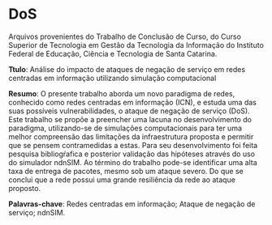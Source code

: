 # DoS

Arquivos provenientes do Trabalho de Conclusão de Curso, do Curso Superior de Tecnologia em Gestão da Tecnologia da Informação do Instituto Federal de Educação, Ciência e Tecnologia de Santa Catarina.

**Ttulo**: Análise do impacto de ataques de negação de serviço em redes centradas em informação utilizando simulação computacional

**Resumo**: O presente trabalho aborda um novo paradigma de redes, conhecido como redes centradas em informação (ICN), e estuda uma das suas possíveis vulnerabilidades, o ataque de negação de serviço (DoS). Este trabalho se propõe a preencher uma lacuna no desenvolvimento do paradigma, utilizando-se de simulações computacionais para ter uma melhor compreensão das limitações da infraestrutura proposta e permitir que se pensem contramedidas a estas. Para seu desenvolvimento foi feita pesquisa bibliogŕafica e posterior validação das hipóteses através do uso do simulador ndnSIM. Ao término do trabalho pode-se identificar uma alta taxa de entrega de pacotes, mesmo sob um ataque severo. Do que se conclui que a rede possui uma grande resiliência da rede ao ataque proposto.

**Palavras-chave**: Redes centradas em informação; Ataque de negação de serviço; ndnSIM.
